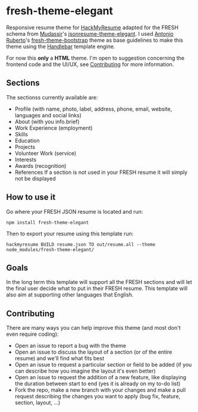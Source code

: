# fresh-theme-elegant

Responsive resume theme for [HackMyResume](https://github.com/hacksalot/HackMyResume) adapted for the FRESH schema from [Mudassir](https://github.com/mudassir0909)'s [jsonresume-theme-elegant](https://github.com/mudassir0909/jsonresume-theme-elegant).
I used [Antonio Ruberto](https://github.com/aruberto)'s [fresh-theme-bootstrap](https://github.com/aruberto/fresh-theme-bootstrap) theme as base guidelines to make this theme using the [Handlebar](http://handlebarsjs.com/) template engine.

For now this **only** a **HTML** theme.
I'm open to suggestion concerning the frontend code and the UI/UX, see [Contributing](#contributing) for more information.

## Sections
The sectionss currently available are:
* Profile (with name, photo, label, address, phone, email, website, languages and social links)
* About (with you info.brief)
* Work Experience (employment)
* Skills
* Education
* Projects
* Volunteer Work (service)
* Interests
* Awards (recognition)
* References
If a section is not used in your FRESH resume it will simply not be displayed

## How to use it
Go where your FRESH JSON resume is located and run:
```
npm install fresh-theme-elegant
```
Then to export your resume using this template run:
```
hackmyresume BUILD resume.json TO out/resume.all --theme node_modules/fresh-theme-elegant/
```

## Goals
In the long term this template will support all the FRESH sections and will let the final user decide what to put in their FRESH resume.
This template will also aim at supporting other languages that English.

## Contributing
There are many ways you can help improve this theme (and most don't even require coding):
* Open an issue to report a bug with the theme
* Open an issue to discuss the layout of a section (or of the entire resume) and we'll find what fits best
* Open an issue to request a particular section or field to be added (if you can describe how you imagine the layout it's even better)
* Open an issue to request the addition of a new feature, like displaying the duration between start to end (yes it is already on my to-do list)
* Fork the repo, make a new branch with your changes and make a pull request describing the changes you want to apply (bug fix, feature, section, layout, ...)
